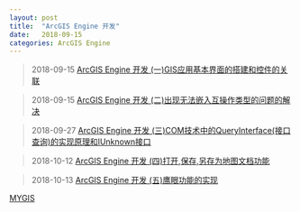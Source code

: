 ```yaml
---
layout: post
title:  "ArcGIS Engine 开发"
date:   2018-09-15
categories: ArcGIS Engine
---
```


>2018-09-15 [ArcGIS Engine 开发 (一)GIS应用基本界面的搭建和控件的关联](https://blog.csdn.net/define_LIN/article/details/82715338)

>2018-09-15 [ArcGIS Engine 开发 (二)出现无法嵌入互操作类型的问题的解决](https://blog.csdn.net/define_LIN/article/details/82716214)

>2018-09-27 [ArcGIS Engine 开发 (三)COM技术中的QueryInterface(接口查询)的实现原理和IUnknown接口](https://blog.csdn.net/define_LIN/article/details/82855929)

>2018-10-12 [ArcGIS Engine 开发 (四)打开,保存,另存为地图文档功能](https://blog.csdn.net/define_LIN/article/details/83031127)

>2018-10-13 [ArcGIS Engine 开发 (五)鹰眼功能的实现](https://blog.csdn.net/define_LIN/article/details/83032745)

[MYGIS](https://github.com/defineYIDA/MYGIS)